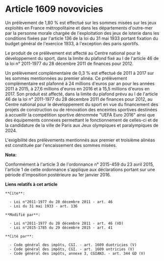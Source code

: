 # Article 1609 novovicies

Un prélèvement de 1,80 % est effectué sur les sommes misées sur les jeux exploités en France métropolitaine et dans les
départements d'outre-mer par la personne morale chargée de l'exploitation des jeux de loterie dans les conditions fixées par
l'article 136 de la loi du 31 mai 1933 portant fixation du budget général de l'exercice 1933, à l'exception des paris
sportifs. 

Le produit de ce prélèvement est affecté au Centre national pour le développement du sport, dans la limite du plafond fixé au
I de l'article 46 de la loi n° 2011-1977 du 28 décembre 2011 de finances pour 2012. 

Un prélèvement complémentaire de 0,3 % est effectué de 2011 à 2017 sur les sommes mentionnées au premier alinéa. Ce
prélèvement complémentaire est plafonné à 24 millions d'euros par an pour les années 2011 à 2015, à 27,6 millions d'euros en
2016 et à 15,5 millions d'euros en 2017. Son produit est affecté, dans la limite du plafond prévu au I de l'article 46 de la
loi n° 2011-1977 du 28 décembre 2011 de finances pour 2012, au Centre national pour le développement du sport en vue du
financement des projets de construction ou de rénovation des enceintes sportives destinées à accueillir la compétition
sportive dénommée "UEFA Euro 2016" ainsi que des équipements connexes permettant le fonctionnement de celles-ci et de la
candidature de la ville de Paris aux Jeux olympiques et paralympiques de 2024.

L'exigibilité des prélèvements mentionnés aux premier et troisième alinéas est constituée par l'encaissement des sommes
misées.

**Nota:**

Conformément à l'article 3 de l'ordonnance n° 2015-459 du 23 avril 2015, l'article 1 de cette ordonnance s'applique aux
déclarations portant sur une période d'imposition postérieure au 1er janvier 2016.

**Liens relatifs à cet article**

	**Cite**:

	  - Loi n°2011-1977 du 28 décembre 2011 - art. 46
	  - Loi du 31 mai 1933 - art. 136

	**Modifié par**:

	  - Loi n°2011-1977 du 28 décembre 2011 - art. 46 (VD)
	  - Loi n°2015-1785 du 29 décembre 2015 - art. 41

	**Cité par**:

	  - Code général des impôts, CGI. - art. 1609 duotricies (V)
	  - Code général des impôts, CGI. - art. 1609 untricies (V)
	  - Code général des impôts, annexe 3, CGIAN3. - art. 344 GD (V)

